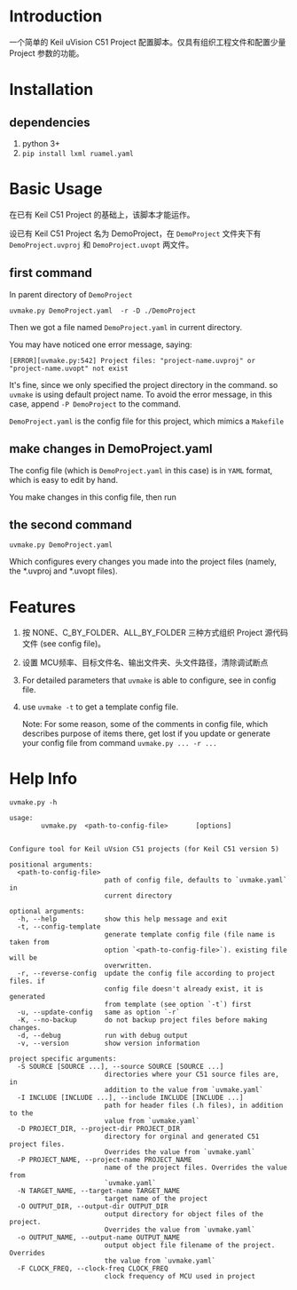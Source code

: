 # Introduction
一个简单的 Keil uVision C51 Project 配置脚本。仅具有组织工程文件和配置少量 Project 参数的功能。

# Installation
## dependencies
1. python 3+
2. `pip install lxml ruamel.yaml`

# Basic Usage
在已有 Keil C51 Project 的基础上，该脚本才能运作。

设已有 Keil C51 Project 名为 DemoProject，在 `DemoProject` 文件夹下有
`DemoProject.uvproj` 和 `DemoProject.uvopt` 两文件。

## first command
In parent directory of `DemoProject`
```
uvmake.py DemoProject.yaml  -r -D ./DemoProject
```
Then we got a file named `DemoProject.yaml` in current directory.

You may have noticed one error message, saying:
```
[ERROR][uvmake.py:542] Project files: "project-name.uvproj" or "project-name.uvopt" not exist
```
It's fine, since we only specified the project directory in the command. so `uvmake` is using default project name. To avoid the error message, in this case, append `-P DemoProject` to the command.

`DemoProject.yaml` is the config file for this project, which mimics  a `Makefile`

## make changes in DemoProject.yaml
The config file (which is `DemoProject.yaml` in this case) is in `YAML` format, which is easy to edit by hand.

You make changes in this config file, then run
## the second command
```
uvmake.py DemoProject.yaml
```
Which configures every changes you made into the project files (namely, the *.uvproj and *.uvopt files).

# Features
1. 按 NONE、C_BY_FOLDER、ALL_BY_FOLDER 三种方式组织 Project 源代码文件 (see config file)。
2. 设置 MCU频率、目标文件名、输出文件夹、头文件路径，清除调试断点
3. For detailed parameters that `uvmake` is able to configure, see in config file.  
4. use `uvmake -t` to get a template config file.

    Note: For some reason, some of the comments in config file, which describes purpose of items there, get lost if you update or generate your config file from command `uvmake.py ... -r ...`

# Help Info
`uvmake.py -h`
```
usage:
        uvmake.py  <path-to-config-file>       [options]


Configure tool for Keil uVsion C51 projects (for Keil C51 version 5)

positional arguments:
  <path-to-config-file>
                        path of config file, defaults to `uvmake.yaml` in
                        current directory

optional arguments:
  -h, --help            show this help message and exit
  -t, --config-template
                        generate template config file (file name is taken from
                        option `<path-to-config-file>`). existing file will be
                        overwritten.
  -r, --reverse-config  update the config file according to project files. if
                        config file doesn't already exist, it is generated
                        from template (see option `-t`) first
  -u, --update-config   same as option `-r`
  -K, --no-backup       do not backup project files before making changes.
  -d, --debug           run with debug output
  -v, --version         show version information

project specific arguments:
  -S SOURCE [SOURCE ...], --source SOURCE [SOURCE ...]
                        directories where your C51 source files are, in
                        addition to the value from `uvmake.yaml`
  -I INCLUDE [INCLUDE ...], --include INCLUDE [INCLUDE ...]
                        path for header files (.h files), in addition to the
                        value from `uvmake.yaml`
  -D PROJECT_DIR, --project-dir PROJECT_DIR
                        directory for orginal and generated C51 project files.
                        Overrides the value from `uvmake.yaml`
  -P PROJECT_NAME, --project-name PROJECT_NAME
                        name of the project files. Overrides the value from
                        `uvmake.yaml`
  -N TARGET_NAME, --target-name TARGET_NAME
                        target name of the project
  -O OUTPUT_DIR, --output-dir OUTPUT_DIR
                        output directory for object files of the project.
                        Overrides the value from `uvmake.yaml`
  -o OUTPUT_NAME, --output-name OUTPUT_NAME
                        output object file filename of the project. Overrides
                        the value from `uvmake.yaml`
  -F CLOCK_FREQ, --clock-freq CLOCK_FREQ
                        clock frequency of MCU used in project
```
